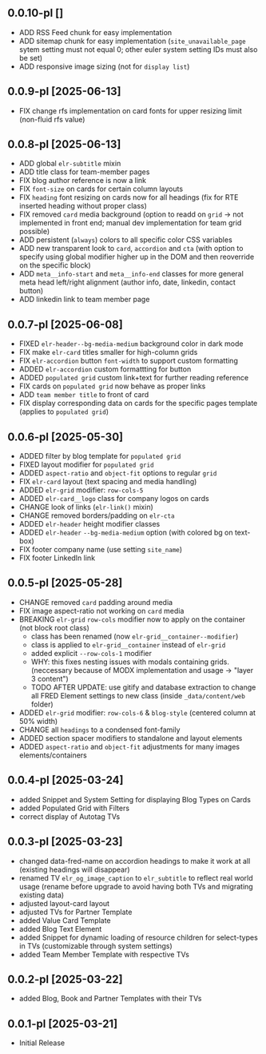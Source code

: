 0.0.10-pl []
---
- ADD RSS Feed chunk for easy implementation
- ADD sitemap chunk for easy implementation
  (`site_unavailable_page` sytem setting must not equal 0; other euler system setting IDs must also be set)
- ADD responsive image sizing (not for `display list`)

0.0.9-pl [2025-06-13]
---
- FIX change rfs implementation on card fonts for upper resizing limit (non-fluid rfs value)

0.0.8-pl [2025-06-13]
---
- ADD global `elr-subtitle` mixin
- ADD title class for team-member pages
- FIX blog author reference is now a link
- FIX `font-size` on cards for certain column layouts
- FIX `heading` font resizing on cards now for all headings (fix for RTE inserted heading without proper class)
- FIX removed `card` media background (option to readd on `grid` -> not implemented in front end; manual dev implementation for team grid possible)
- ADD persistent (`always`) colors to all specific color CSS variables
- ADD new transparent look to `card`, `accordion` and `cta` (with option to specify using global modifier higher up in the DOM and then reoverride on the specific block)
- ADD `meta__info-start` and `meta__info-end` classes for more general meta head left/right alignment (author info, date, linkedin, contact button)
- ADD linkedin link to team member page

0.0.7-pl [2025-06-08]
---
- FIXED `elr-header--bg-media-medium` background color in dark mode
- FIX make `elr-card` titles smaller for high-column grids
- FIX `elr-accordion` button `font-width` to support custom formatting
- ADDED `elr-accordion` custom formattting for button
- ADDED `populated grid` custom link+text for further reading reference
- FIX cards on `populated grid` now behave as proper links
- ADD `team member title` to front of card
- FIX display corresponding data on cards for the specific pages template (applies to `populated grid`)

0.0.6-pl [2025-05-30]
---
- ADDED filter by blog template for `populated grid`
- FIXED layout modifier for `populated grid`
- ADDED `aspect-ratio` and `object-fit` options to regular `grid`
- FIX `elr-card` layout (text spacing and media handling)
- ADDED `elr-grid` modifier: `row-cols-5`
- ADDED `elr-card__logo` class for company logos on cards
- CHANGE look of links (`elr-link()` mixin)
- CHANGE removed borders/padding on `elr-cta`
- ADDED `elr-header` height modifier classes
- ADDED `elr-header` `--bg-media-medium` option (with colored bg on text-box)
- FIX footer company name (use setting `site_name`)
- FIX footer LinkedIn link

0.0.5-pl [2025-05-28]
---
- CHANGE removed `card` padding around media
- FIX image aspect-ratio not working on `card` media
- BREAKING `elr-grid` `row-cols` modifier now to apply on the container (not block root class)
  - class has been renamed (now `elr-grid__container--modifier`)
  - class is applied to `elr-grid__container` instead of `elr-grid`
  - added explicit `--row-cols-1` modifier
  - WHY: this fixes nesting issues with modals containing grids. (neccessary because of MODX implementation and usage -> "layer 3 content")
  - TODO AFTER UPDATE: use gitify and database extraction to change all FRED Element settings to new class (inside `_data/content/web` folder)
- ADDED `elr-grid` modifier: `row-cols-6` & `blog-style` (centered column at 50% width)
- CHANGE all `headings` to a condensed font-family
- ADDED section spacer modifiers to standalone and layout elements
- ADDED `aspect-ratio` and `object-fit` adjustments for many images elements/containers

0.0.4-pl [2025-03-24]
---
- added Snippet and System Setting for displaying Blog Types on Cards
- added Populated Grid with Filters
- correct display of Autotag TVs

0.0.3-pl [2025-03-23]
---
- changed data-fred-name on accordion headings to make it work at all (existing headings will disappear)
- renamed TV `elr_og_image_caption` to `elr_subtitle` to reflect real world usage (rename before upgrade to avoid having both TVs and migrating existing data)
- adjusted layout-card layout
- adjusted TVs for Partner Template
- added Value Card Template
- added Blog Text Element
- added Snippet for dynamic loading of resource children for select-types in TVs (customizable through system settings)
- added Team Member Template with respective TVs

0.0.2-pl [2025-03-22]
---
- added Blog, Book and Partner Templates with their TVs

0.0.1-pl [2025-03-21]
---
- Initial Release
